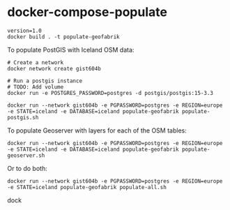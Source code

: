 # docker-compose-populate
```
version=1.0
docker build . -t populate-geofabrik
```
To populate PostGIS with Iceland OSM data:
```
# Create a network
docker network create gist604b

# Run a postgis instance
# TODO: Add volume
docker run -e POSTGRES_PASSWORD=postgres -d postgis/postgis:15-3.3

docker run --network gist604b -e PGPASSWORD=postgres -e REGION=europe -e STATE=iceland -e DATABASE=iceland populate-geofabrik populate-postgis.sh
```

To populate Geoserver with layers for each of the OSM tables:
```
docker run --network gist604b -e PGPASSWORD=postgres -e REGION=europe -e STATE=iceland -e DATABASE=iceland populate-geofabrik populate-geoserver.sh
```
Or to do both:
```
docker run --network gist604b -e PGPASSWORD=postgres -e REGION=europe -e STATE=iceland populate-geofabrik populate-all.sh
```

dock